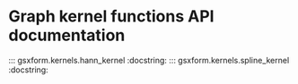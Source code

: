 # Graph kernel functions API documentation

::: gsxform.kernels.hann_kernel
    :docstring:
::: gsxform.kernels.spline_kernel
    :docstring:
